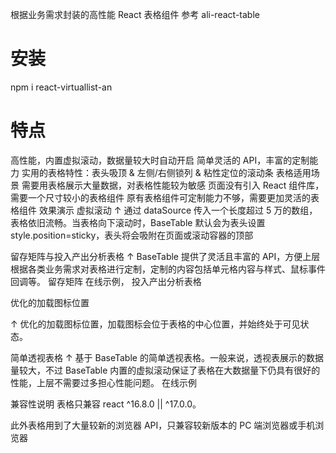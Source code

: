 根据业务需求封装的高性能 React 表格组件
参考 ali-react-table

# 安装
npm i react-virtuallist-an

# 特点
高性能，内置虚拟滚动，数据量较大时自动开启
简单灵活的 API，丰富的定制能力
实用的表格特性：表头吸顶 & 左侧/右侧锁列 & 粘性定位的滚动条
表格适用场景
需要用表格展示大量数据，对表格性能较为敏感
页面没有引入 React 组件库，需要一个尺寸较小的表格组件
原有表格组件可定制能力不够，需要更加灵活的表格组件
效果演示
虚拟滚动 ↑ 通过 dataSource 传入一个长度超过 5 万的数组，表格依旧流畅。当表格向下滚动时，BaseTable 默认会为表头设置 style.position=sticky，表头将会吸附在页面或滚动容器的顶部


留存矩阵与投入产出分析表格 ↑ BaseTable 提供了灵活且丰富的 API，方便上层根据各类业务需求对表格进行定制，定制的内容包括单元格内容与样式、鼠标事件回调等。 留存矩阵 在线示例， 投入产出分析表格


优化的加载图标位置

↑ 优化的加载图标位置，加载图标会位于表格的中心位置，并始终处于可见状态。


简单透视表格 ↑ 基于 BaseTable 的简单透视表格。一般来说，透视表展示的数据量较大，不过 BaseTable 内置的虚拟滚动保证了表格在大数据量下仍具有很好的性能，上层不需要过多担心性能问题。 在线示例

兼容性说明
表格只兼容 react ^16.8.0 || ^17.0.0。

此外表格用到了大量较新的浏览器 API，只兼容较新版本的 PC 端浏览器或手机浏览器
